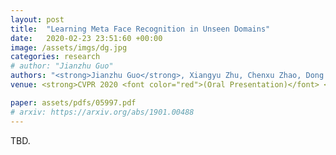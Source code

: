 ```yaml
---
layout: post
title:  "Learning Meta Face Recognition in Unseen Domains"
date:   2020-02-23 23:51:60 +00:00
image: /assets/imgs/dg.jpg
categories: research
# author: "Jianzhu Guo"
authors: "<strong>Jianzhu Guo</strong>, Xiangyu Zhu, Chenxu Zhao, Dong Cao, Zhen Lei, Stan Z. Li"
venue: <strong>CVPR 2020 <font color="red">(Oral Presentation)</font> </strong>

paper: assets/pdfs/05997.pdf
# arxiv: https://arxiv.org/abs/1901.00488
---
```

TBD.